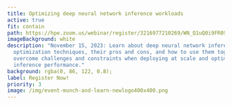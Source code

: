 ```yaml
---
title: Optimizing deep neural network inference workloads
active: true
fit: contain
path: https://hpe.zoom.us/webinar/register/3216977210269/WN_Q1uQ0i9FR0SKGi6CInmwUw
imageBackground: white
description: "November 15, 2023: Learn about deep neural network inference
  optimization techniques, their pros and cons, and how to use them together to
  overcome challenges and constraints when deploying at scale and optimize
  inference performance."
background: rgba(0, 86, 122, 0.8);
label: Register Now!
priority: 3
image: /img/event-munch-and-learn-newlogo400x400.png
---
```

